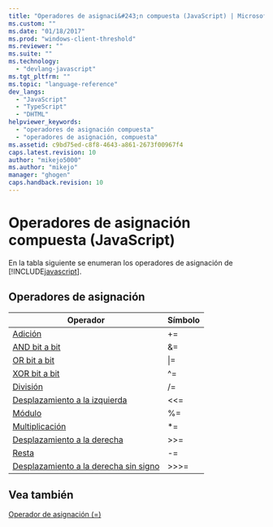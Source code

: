 ```yaml
---
title: "Operadores de asignaci&#243;n compuesta (JavaScript) | Microsoft Docs"
ms.custom: ""
ms.date: "01/18/2017"
ms.prod: "windows-client-threshold"
ms.reviewer: ""
ms.suite: ""
ms.technology: 
  - "devlang-javascript"
ms.tgt_pltfrm: ""
ms.topic: "language-reference"
dev_langs: 
  - "JavaScript"
  - "TypeScript"
  - "DHTML"
helpviewer_keywords: 
  - "operadores de asignación compuesta"
  - "operadores de asignación, compuesta"
ms.assetid: c9bd75ed-c8f8-4643-a861-2673f00967f4
caps.latest.revision: 10
author: "mikejo5000"
ms.author: "mikejo"
manager: "ghogen"
caps.handback.revision: 10
---
```

# Operadores de asignaci&#243;n compuesta (JavaScript)
En la tabla siguiente se enumeran los operadores de asignación de [!INCLUDE[javascript](../../javascript/includes/javascript-md.md)].  
  
## Operadores de asignación  
  
|Operador|Símbolo|  
|--------------|-------------|  
|[Adición](../../javascript/reference/addition-assignment-operator-decrement-equal-javascript.md)|\+\=|  
|[AND bit a bit](../../javascript/reference/bitwise-and-assignment-operator-decrement-equal-javascript.md)|&\=|  
|[OR bit a bit](../../javascript/reference/bitwise-or-assignment-operator-decrement-equal-javascript.md)|&#124;\=|  
|[XOR bit a bit](../../javascript/reference/bitwise-xor-assignment-operator-decrement-hat-equal-javascript.md)|^\=|  
|[División](../../javascript/reference/division-assignment-operator-decrement-equal-javascript.md)|\/\=|  
|[Desplazamiento a la izquierda](../../javascript/reference/left-shift-assignment-operator-decrement-equal-javascript.md)|\<\<\=|  
|[Módulo](../../javascript/reference/modulus-assignment-operator-decrement-javascript.md)|%\=|  
|[Multiplicación](../../javascript/reference/multiplication-assignment-operator-decrement-equal-javascript.md)|\*\=|  
|[Desplazamiento a la derecha](../../javascript/reference/right-shift-assignment-operator-decrement-equal-javascript.md)|\>\>\=|  
|[Resta](../../javascript/reference/subtraction-assignment-operator-decrement-equal-javascript.md)|\-\=|  
|[Desplazamiento a la derecha sin signo](../../javascript/reference/unsigned-right-shift-assignment-operator-decrement-equal-javascript.md)|\>\>\>\=|  
  
## Vea también  
 [Operador de asignación \(\=\)](../../javascript/reference/assignment-operator-decrement-equal-javascript.md)